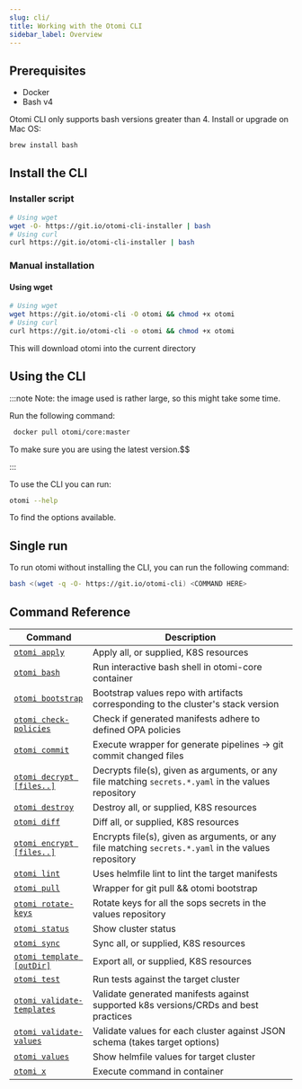 ```yaml
---
slug: cli/
title: Working with the Otomi CLI
sidebar_label: Overview
---
```


## Prerequisites

- Docker
- Bash v4

Otomi CLI only supports bash versions greater than 4. Install or upgrade on Mac OS:

```bash
brew install bash
```

## Install the CLI

### Installer script

```bash
# Using wget
wget -O- https://git.io/otomi-cli-installer | bash
# Using curl
curl https://git.io/otomi-cli-installer | bash
```

### Manual installation

#### Using wget

```bash
# Using wget
wget https://git.io/otomi-cli -O otomi && chmod +x otomi
# Using curl
curl https://git.io/otomi-cli -o otomi && chmod +x otomi
```

This will download otomi into the current directory

## Using the CLI

:::note Note: the image used is rather large, so this might take some time.

Run the following command:

```bash
 docker pull otomi/core:master
```

To make sure you are using the latest version.$$

:::

To use the CLI you can run:

```bash
otomi --help
```

To find the options available.

## Single run

To run otomi without installing the CLI, you can run the following command:

```bash
bash <(wget -q -O- https://git.io/otomi-cli) <COMMAND HERE>
```

## Command Reference

| Command | Description |
| --- | --- |
| [`otomi apply`](apply) | Apply all, or supplied, K8S resources |
| [`otomi bash`](bash) | Run interactive bash shell in otomi-core container |
| [`otomi bootstrap`](bootstrap) | Bootstrap values repo with artifacts corresponding to the cluster's stack version |
| [`otomi check-policies`](check-policies) | Check if generated manifests adhere to defined OPA policies |
| [`otomi commit`](commit) | Execute wrapper for generate pipelines -> git commit changed files |
| [`otomi decrypt [files..]`](decrypt) | Decrypts file(s), given as arguments, or any file matching `secrets.*.yaml` in the values repository |
| [`otomi destroy`](destroy) | Destroy all, or supplied, K8S resources |
| [`otomi diff`](diff) | Diff all, or supplied, K8S resources |
| [`otomi encrypt [files..]`](encrypt) | Encrypts file(s), given as arguments, or any file matching `secrets.*.yaml` in the values repository |
| [`otomi lint`](lint) | Uses helmfile lint to lint the target manifests |
| [`otomi pull`](pull) | Wrapper for git pull && otomi bootstrap |
| [`otomi rotate-keys`](rotate-keys) | Rotate keys for all the sops secrets in the values repository |
| [`otomi status`](status) | Show cluster status |
| [`otomi sync`](sync) | Sync all, or supplied, K8S resources |
| [`otomi template [outDir]`](template) | Export all, or supplied, K8S resources |
| [`otomi test`](test) | Run tests against the target cluster |
| [`otomi validate-templates`](validate-templates) | Validate generated manifests against supported k8s versions/CRDs and best practices |
| [`otomi validate-values`](validate-values) | Validate values for each cluster against JSON schema (takes target options) |
| [`otomi values`](values) | Show helmfile values for target cluster |
| [`otomi x`](x) | Execute command in container |
